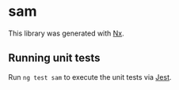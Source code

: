 # sam

This library was generated with [Nx](https://nx.dev).

## Running unit tests

Run `ng test sam` to execute the unit tests via [Jest](https://jestjs.io).
